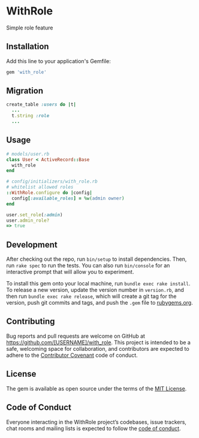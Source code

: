 # WithRole

Simple role feature

## Installation

Add this line to your application's Gemfile:

```ruby
gem 'with_role'
```

## Migration
```ruby
create_table :users do |t|
  ...
  t.string :role
  ...
```

## Usage

```ruby
# models/user.rb
class User < ActiveRecord::Base
  with_role
end

# config/initializers/with_role.rb
# whitelist allowed roles
::WithRole.configure do |config|
  config[:available_roles] = %w(admin owner)
end

user.set_role(:admin)
user.admin_role?
=> true
```



## Development

After checking out the repo, run `bin/setup` to install dependencies. Then, run `rake spec` to run the tests. You can also run `bin/console` for an interactive prompt that will allow you to experiment.

To install this gem onto your local machine, run `bundle exec rake install`. To release a new version, update the version number in `version.rb`, and then run `bundle exec rake release`, which will create a git tag for the version, push git commits and tags, and push the `.gem` file to [rubygems.org](https://rubygems.org).

## Contributing

Bug reports and pull requests are welcome on GitHub at https://github.com/[USERNAME]/with_role. This project is intended to be a safe, welcoming space for collaboration, and contributors are expected to adhere to the [Contributor Covenant](http://contributor-covenant.org) code of conduct.

## License

The gem is available as open source under the terms of the [MIT License](https://opensource.org/licenses/MIT).

## Code of Conduct

Everyone interacting in the WithRole project’s codebases, issue trackers, chat rooms and mailing lists is expected to follow the [code of conduct](https://github.com/[USERNAME]/with_role/blob/master/CODE_OF_CONDUCT.md).
